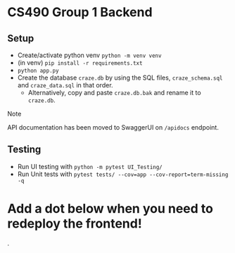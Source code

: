 # CS490 Group 1 Backend

## Setup
- Create/activate python venv `python -m venv venv`
- (in venv) `pip install -r requirements.txt`
- `python app.py`
- Create the database `craze.db` by using the SQL files, `craze_schema.sql` and `craze_data.sql` in that order.
   - Alternatively, copy and paste `craze.db.bak` and rename it to `craze.db`.

> [!NOTE]  
> API documentation has been moved to SwaggerUI on `/apidocs` endpoint.

## Testing
- Run UI testing with `python -m pytest UI_Testing/`
- Run Unit tests with `pytest tests/ --cov=app --cov-report=term-missing -q`

# Add a dot below when you need to redeploy the frontend!
.